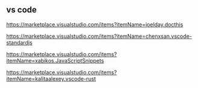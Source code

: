 ## vs code

https://marketplace.visualstudio.com/items?itemName=joelday.docthis

https://marketplace.visualstudio.com/items?itemName=chenxsan.vscode-standardjs

https://marketplace.visualstudio.com/items?itemName=xabikos.JavaScriptSnippets

https://marketplace.visualstudio.com/items?itemName=kalitaalexey.vscode-rust
